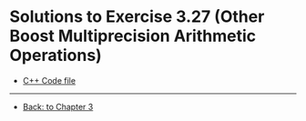 # Solutions to Exercise 3.27 (Other Boost Multiprecision Arithmetic Operations)

- [C++ Code file](e03_27.cpp)

---

- [Back: to Chapter 3](README.md)
